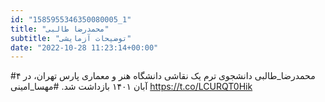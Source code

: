 ```yaml
---
id: "1585955346350080005_1"
title: "محمدرضا طالبی"
subtitle: "توضیحات آزمایشی"
date: "2022-10-28 11:23:14+00:00"
---
```

#محمدرضا_طالبی دانشجوی ترم یک نقاشی دانشگاه هنر و معماری پارس تهران، در ۴ آبان ۱۴۰۱ بازداشت شد.
#مهسا_امینی https://t.co/LCURQT0Hik
